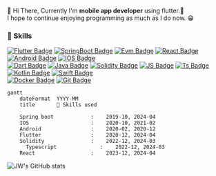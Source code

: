 


👋 Hi There, Currently I'm **mobile app developer** using flutter.📱<br/>
I hope to continue enjoying programming as much as I do now. 😁


### 💪 Skills
[![Flutter Badge](https://img.shields.io/badge/-Flutter-1DA1F2?style=flat-square&logo=flutter&link=)](#)
[![SpringBoot Badge](https://img.shields.io/badge/-SpringBoot-black?style=flat-square&logo=SpringBoot&link=)](#)
[![Evm Badge](https://img.shields.io/badge/-EVM-black?style=flat-square&logo=Ethereum&link=)](#)
[![React Badge](https://img.shields.io/badge/-React-black?style=flat-square&logo=React&link=)](#)
[![Android Badge](https://img.shields.io/badge/-Android-black?style=flat-square&logo=Android&link=)](#)
[![IOS Badge](https://img.shields.io/badge/-IOS-black?style=flat-square&logo=IOS&logoColor=white&link=)](#)
<br/>
[![Dart Badge](https://img.shields.io/badge/-Dart-1DA1F2?style=flat-square&logo=&link=)](#)
[![Java Badge](https://img.shields.io/badge/-Java-red?style=flat-square&logo=Java&link=)](#)
[![Solidity Badge](https://img.shields.io/badge/-Solidity-black?style=flat-square&logo=Solidity&link=)](#)
[![JS Badge](https://img.shields.io/badge/-JavaScript-black?style=flat-square&logo=JavaScript&link=)](#)
[![Ts Badge](https://img.shields.io/badge/-TypeScript-F0F0F0?style=flat-square&logo=TypeScript&link=)](#)
[![Kotlin Badge](https://img.shields.io/badge/-Kotlin-black?style=flat-square&logo=Kotlin&link=)](#)
[![Swift Badge](https://img.shields.io/badge/-Swift-F05138?style=flat-square&logo=Swift&logoColor=white&link=)](#)
<br/>
[![Docker Badge](https://img.shields.io/badge/-Docker-black?style=flat-square&logo=Docker&link=)](#)
[![Git Badge](https://img.shields.io/badge/-Git-black?style=flat-square&logo=Git&link=)](#)

```mermaid
gantt
    dateFormat  YYYY-MM
    title       💪 Skills used

    Spring boot            :    2019-10, 2024-04
    IOS                    :    2020-10, 2021-02
    Android                :    2020-02, 2020-12
    Flutter                :    2020-12, 2024-04
    Solidity               :    2022-12, 2024-03
	  Typescript              :    2022-12, 2024-03
    React                  :    2023-12, 2024-04
```


![JW's GitHub stats](https://github-readme-stats.vercel.app/api?username=111coding&show_icons=true&theme=default)

